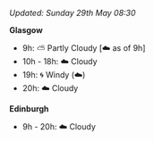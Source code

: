 *Updated: Sunday 29th May 08:30*

**Glasgow**

* 9h: :partly_sunny: Partly Cloudy [:cloud: as of 9h]
* 10h - 18h: :cloud: Cloudy
* 19h: :cyclone: Windy (:cloud:)
* 20h: :cloud: Cloudy

**Edinburgh**

* 9h - 20h: :cloud: Cloudy
